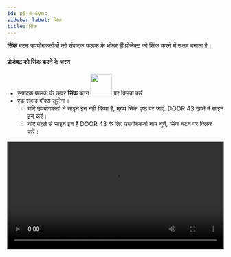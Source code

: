 ```yaml
---
id: p5-4-Sync
sidebar_label: सिंक
title: सिंक
---
```

**सिंक** बटन उपयोगकर्ताओं को संपादक फलक के भीतर ही प्रोजेक्ट को सिंक करने में सक्षम बनाता है।

#### प्रोजेक्ट को सिंक करने के चरण 

- संपादक फलक के ऊपर **सिंक** बटन <img src="/assets/cloudsyncbutton.PNG" width="50px"/> पर क्लिक करें
- एक संवाद बॉक्स खुलेगा।
     - यदि उपयोगकर्ता ने साइन इन नहीं किया है, 
         मुख्य सिंक पृष्ठ पर जाएँ.
         DOOR 43 खाते में साइन इन करें।
     - यदि पहले से साइन इन है
        DOOR 43 के लिए उपयोगकर्ता नाम चुनें,
         सिंक बटन पर क्लिक करें।
        
<video controls src="/0.5.5/en_project_sync.mov" width="100%" type="video/mp4"></video>

